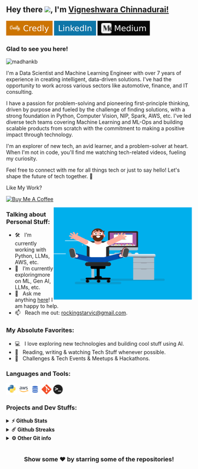 ## Hey there <img src="https://media.giphy.com/media/hvRJCLFzcasrR4ia7z/giphy.gif" width="25px">, I'm [Vigneshwara Chinnadurai!](https://github.com/VigneshwaraChinnadurai/)

[![Credly Badge](https://github.com/VigneshwaraChinnadurai/Icons_and_Images/blob/main/-Credly-cc7402.svg)](https://www.credly.com/users/vigneshwarachinnadurai)
[![Linkedin Badge](https://github.com/VigneshwaraChinnadurai/Icons_and_Images/blob/main/-LinkedIn-0e76a8.svg)](https://www.linkedin.com/in/vigneshwarac/)
[![Medium Badge](https://github.com/VigneshwaraChinnadurai/Icons_and_Images/blob/main/-Medium-080808.svg)](https://medium.com/@rockingstarvic)

### Glad to see you here! 

<p align="left"> <img src="https://komarev.com/ghpvc/?username=VigneshwaraChinnadurai&label=Profile%20views&color=0e75b6&style=flat&color=blue&base=50000" alt="madhankb" /> </p>

I'm a Data Scientist and Machine Learning Engineer with over 7 years of experience in creating intelligent, data-driven solutions. I've had the opportunity to work across various sectors like automotive, finance, and IT consulting.

I have a passion for problem-solving and pioneering first-principle thinking, driven by purpose and fueled by the challenge of finding solutions, with a strong foundation in Python, Computer Vision, NlP, Spark, AWS, etc. I've led diverse tech teams covering Machine Learning and ML-Ops and building scalable products from scratch with the commitment to making a positive impact through technology.

I'm an explorer of new tech, an avid learner, and a problem-solver at heart. When I'm not in code, you'll find me watching tech-related videos, fueling my curiosity.

Feel free to connect with me for all things tech or just to say hello! Let's shape the future of tech together. 🌟

Like My Work?

<a href="https://www.buymeacoffee.com/vigneshwara" target="_blank"><img src="https://cdn.buymeacoffee.com/buttons/v2/default-yellow.png" alt="Buy Me A Coffee" height="60px" width="217px" ></a>

<img align="right" height="250" width="375" alt="" src="https://github.com/VigneshwaraChinnadurai/Icons_and_Images/blob/main/coder.gif" />

### Talking about Personal Stuff:

- 🛠 &nbsp; I’m currently working with Python, LLMs, AWS, etc.
- 🚀 &nbsp; I’m currently exploringmore on ML, Gen AI, LLMs, etc.
- 💬 &nbsp; Ask me anything [here](https://github.com/VigneshwaraChinnadurai/Icons_and_Images/issues/1)! I am happy to help.
- 📫 &nbsp; Reach me out: rockingstarvic@gmail.com.

### My Absolute Favorites:

- 💻 &nbsp; I love exploring new technologies and building cool stuff using AI.
- 📰 &nbsp; Reading, writing & watching Tech Stuff whenever possible.
- 🍕 &nbsp; Challenges & Tech Events & Meetups & Hackathons.

### Languages and Tools:

<code><img height="30" src="https://raw.githubusercontent.com/github/explore/80688e429a7d4ef2fca1e82350fe8e3517d3494d/topics/python/python.png" alt="python"></code>
<code><img height="27" src="https://raw.githubusercontent.com/github/explore/80688e429a7d4ef2fca1e82350fe8e3517d3494d/topics/aws/aws.png" alt="aws"></code>
<code><img height="27" src="https://raw.githubusercontent.com/github/explore/80688e429a7d4ef2fca1e82350fe8e3517d3494d/topics/sql/sql.png" alt="sql"></code>
<code><img height="27" src="https://raw.githubusercontent.com/devicons/devicon/master/icons/git/git-original.svg" alt="git"></code>
<code><img height="27" src="https://raw.githubusercontent.com/github/explore/80688e429a7d4ef2fca1e82350fe8e3517d3494d/topics/terminal/terminal.png" alt="terminal"></code>

### Projects and Dev Stuffs:

<details>
  <summary><b>⚡ Github Stats</b></summary>

  <br />
  <img height="180em" src="https://github-readme-stats.vercel.app/api?username=VigneshwaraChinnadurai&show_icons=true&hide_border=true&&count_private=true&include_all_commits=true" />
  <img height="180em" src="https://github-readme-stats.vercel.app/api/top-langs/?username=VigneshwaraChinnadurai&exclude_repo=KNN-Image-Classification&show_icons=true&hide_border=true&layout=compact&langs_count=8"/>
</details>

<details>
  <summary><b>☄️ Github Streaks</b></summary>

  <br />
  <img height="180em" src="https://github-readme-streak-stats.herokuapp.com/?user=VigneshwaraChinnadurai&hide_border=true" />
</details>

<details>
  <br />
  <summary><b>⚙️ Other Git info</b></summary>
  	<ul>
       <img height="300em" src="https://github-readme-stats.vercel.app/api?username=VigneshwaraChinnadurai&show=reviews,discussions_started,discussions_answered,prs_merged,prs_merged_percentage&rank_icon=github&show_icons=true&theme=transparent" />
	</ul>
</details>

#

<div align="center">

### Show some ❤️ by starring some of the repositories!

